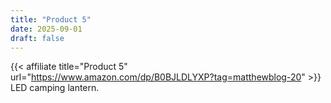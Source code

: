 ```yaml
---
title: "Product 5"
date: 2025-09-01
draft: false
---
```


{{< affiliate title="Product 5" url="https://www.amazon.com/dp/B0BJLDLYXP?tag=matthewblog-20" >}}
LED camping lantern.
